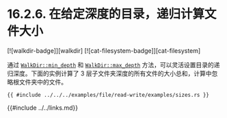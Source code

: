 # 16.2.6. 在给定深度的目录，递归计算文件大小

[![walkdir-badge]][walkdir] [![cat-filesystem-badge]][cat-filesystem]

通过 [`WalkDir::min_depth`] 和 [`WalkDir::max_depth`] 方法，可以灵活设置目录的递归深度。下面的实例计算了 3 层子文件夹深度的所有文件的大小总和，计算中忽略根文件夹中的文件。

```rust,edition2018
{{ #include ../../../examples/file/read-write/examples/sizes.rs }}
```

[`WalkDir::max_depth`]: https://docs.rs/walkdir/*/walkdir/struct.WalkDir.html#method.max_depth
[`WalkDir::min_depth`]: https://docs.rs/walkdir/*/walkdir/struct.WalkDir.html#method.min_depth

{{#include ../../links.md}}
